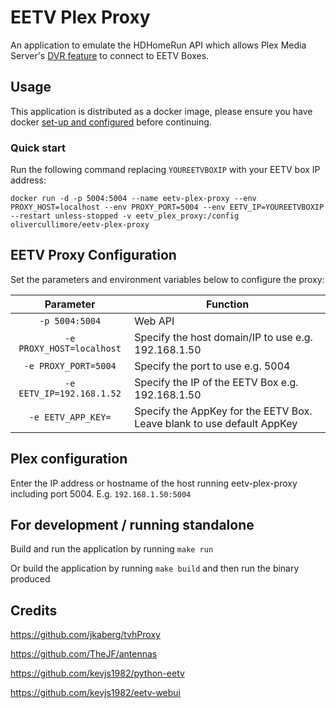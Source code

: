 # EETV Plex Proxy

An application to emulate the HDHomeRun API which allows Plex Media Server's [DVR feature](https://www.plex.tv/features/live-tv-dvr/) to connect to EETV Boxes.

## Usage

This application is distributed as a docker image, please ensure you have docker [set-up and configured](https://www.digitalocean.com/community/tutorial_collections/how-to-install-and-use-docker) before continuing.

### Quick start

Run the following command replacing `YOUREETVBOXIP` with your EETV box IP address:

`docker run -d -p 5004:5004 --name eetv-plex-proxy --env PROXY_HOST=localhost --env PROXY_PORT=5004 --env EETV_IP=YOUREETVBOXIP --restart unless-stopped -v eetv_plex_proxy:/config olivercullimore/eetv-plex-proxy`

## EETV Proxy Configuration

Set the parameters and environment variables below to configure the proxy:

| Parameter | Function |
| :----: | --- |
| `-p 5004:5004` | Web API |
| `-e PROXY_HOST=localhost` | Specify the host domain/IP to use e.g. 192.168.1.50 |
| `-e PROXY_PORT=5004` | Specify the port to use e.g. 5004 |
| `-e EETV_IP=192.168.1.52` | Specify the IP of the EETV Box e.g. 192.168.1.50 |
| `-e EETV_APP_KEY=` | Specify the AppKey for the EETV Box. Leave blank to use default AppKey |

## Plex configuration
Enter the IP address or hostname of the host running eetv-plex-proxy including port 5004. E.g. ```192.168.1.50:5004```

## For development / running standalone

Build and run the application by running `make run`

Or build the application by running `make build` and then run the binary produced

## Credits
https://github.com/jkaberg/tvhProxy

https://github.com/TheJF/antennas

https://github.com/kevjs1982/python-eetv

https://github.com/kevjs1982/eetv-webui
